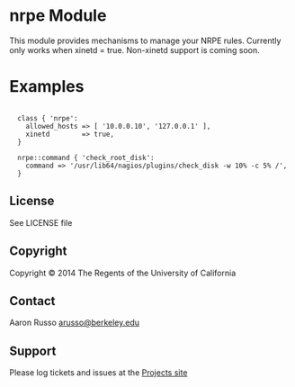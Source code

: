 # nrpe Module #

This module provides mechanisms to manage your NRPE rules.  Currently only works
when xinetd = true.  Non-xinetd support is coming soon.

# Examples #

<pre><code>
  class { 'nrpe':
    allowed_hosts => [ '10.0.0.10', '127.0.0.1' ],
    xinetd        => true,
  }

  nrpe::command { 'check_root_disk':
    command => '/usr/lib64/nagios/plugins/check_disk -w 10% -c 5% /',
  }
</code></pre>

License
-------

See LICENSE file

Copyright
---------

Copyright &copy; 2014 The Regents of the University of California

Contact
-------

Aaron Russo <arusso@berkeley.edu>

Support
-------

Please log tickets and issues at the
[Projects site](https://github.com/arusso/puppet-nrpe/issues/)
